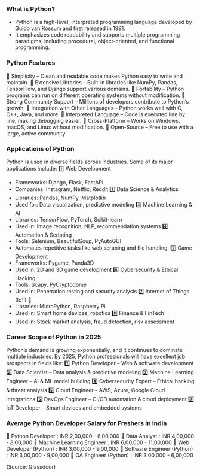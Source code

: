 ### What is Python?
 - Python is a high-level, interpreted programming language developed by Guido van Rossum and first released in 1991. 
 - It emphasizes code readability and supports multiple programming paradigms, including procedural, object-oriented, and functional programming.

### Python Features
🔹 Simplicity – Clean and readable code makes Python easy to write and maintain.
🔹 Extensive Libraries – Built-in libraries like NumPy, Pandas, TensorFlow, and Django support various domains.
🔹 Portability – Python programs can run on different operating systems without modification.
🔹 Strong Community Support – Millions of developers contribute to Python’s growth.
🔹 Integration with Other Languages – Python works well with C, C++, Java, and more.
🔹 Interpreted Language – Code is executed line by line, making debugging easier.
🔹 Cross-Platform – Works on Windows, macOS, and Linux without modification.
🔹 Open-Source – Free to use with a large, active community.


### Applications of Python
Python is used in diverse fields across industries. Some of its major applications include:
1️⃣ Web Development 
 - Frameworks: Django, Flask, FastAPI
 - Companies: Instagram, Netflix, Reddit
2️⃣ Data Science & Analytics 
 - Libraries: Pandas, NumPy, Matplotlib
 - Used for: Data visualization, predictive modeling
3️⃣ Machine Learning & AI 
 - Libraries: TensorFlow, PyTorch, Scikit-learn
 - Used in: Image recognition, NLP, recommendation systems
4️⃣ Automation & Scripting 
 - Tools: Selenium, BeautifulSoup, PyAutoGUI
 - Automates repetitive tasks like web scraping and file handling.
5️⃣ Game Development 
 - Frameworks: Pygame, Panda3D
 - Used in: 2D and 3D game development
6️⃣ Cybersecurity & Ethical Hacking 
 -  Tools: Scapy, PyCryptodome
 - Used in: Penetration testing and security analysis
7️⃣ Internet of Things (IoT) 📡
 - Libraries: MicroPython, Raspberry Pi
 - Used in: Smart home devices, robotics
8️⃣ Finance & FinTech 
 - Used in: Stock market analysis, fraud detection, risk assessment

### Career Scope of Python in 2025
Python’s demand is growing exponentially, and it continues to dominate multiple industries. By 2025, Python professionals will have excellent job prospects in fields like:
1️⃣ Python Developer – Web & software development
2️⃣ Data Scientist – Data analysis & predictive modeling
3️⃣ Machine Learning Engineer – AI & ML model building
4️⃣ Cybersecurity Expert – Ethical hacking & threat analysis
5️⃣ Cloud Engineer – AWS, Azure, Google Cloud integrations
6️⃣ DevOps Engineer – CI/CD automation & cloud deployment
7️⃣ IoT Developer – Smart devices and embedded systems


### Average Python Developer Salary for Freshers in India
🔹 Python Developer	: INR 2,00,000 - 6,00,000
🔹 Data Analyst	:	INR 4,00,000 - 8,00,000
🔹 Machine Learning Engineer	:	INR 6,00,000 - 11,00,000
🔹 Web Developer (Python)	:	INR 3,00,000 - 9,00,000
🔹 Software Engineer (Python)	:	INR 3,00,000 - 9,00,000
🔹 QA Engineer (Python)	:	INR 3,00,000 - 6,00,000

(Source: Glassdoor)
